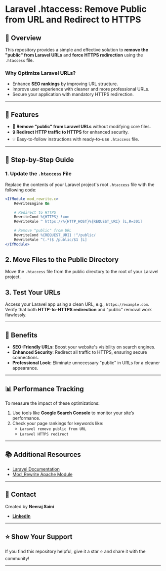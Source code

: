 # Laravel .htaccess: Remove Public from URL and Redirect to HTTPS  

## 🚀 Overview  
This repository provides a simple and effective solution to **remove the "public" from Laravel URLs** and **force HTTPS redirection** using the `.htaccess` file.  

### Why Optimize Laravel URLs?  
- Enhance **SEO rankings** by improving URL structure.  
- Improve user experience with cleaner and more professional URLs.  
- Secure your application with mandatory HTTPS redirection.  

---

## 📝 Features  
- 📂 **Remove "public" from Laravel URLs** without modifying core files.  
- 🔒 **Redirect HTTP traffic to HTTPS** for enhanced security.  
- 💡 Easy-to-follow instructions with ready-to-use `.htaccess` file.  

---

## 📜 Step-by-Step Guide  

### 1. Update the `.htaccess` File  
Replace the contents of your Laravel project's root `.htaccess` file with the following code:  

```apache
<IfModule mod_rewrite.c>
    RewriteEngine On

    # Redirect to HTTPS
    RewriteCond %{HTTPS} !=on
    RewriteRule ^ https://%{HTTP_HOST}%{REQUEST_URI} [L,R=301]

    # Remove "public" from URL
    RewriteCond %{REQUEST_URI} !^/public/
    RewriteRule ^(.*)$ /public/$1 [L]
</IfModule>
```

## 2. Move Files to the Public Directory
Move the `.htaccess` file from the public directory to the root of your Laravel project.

## 3. Test Your URLs
Access your Laravel app using a clean URL, e.g., `https://example.com`.  
Verify that both **HTTP-to-HTTPS redirection** and "public" removal work flawlessly.

---

## 🌟 Benefits
- **SEO-Friendly URLs**: Boost your website's visibility on search engines.  
- **Enhanced Security**: Redirect all traffic to HTTPS, ensuring secure connections.  
- **Professional Look**: Eliminate unnecessary "public" in URLs for a cleaner appearance.  

---

## 📊 Performance Tracking
To measure the impact of these optimizations:  
1. Use tools like **Google Search Console** to monitor your site’s performance.  
2. Check your page rankings for keywords like:  
   - `Laravel remove public from URL`  
   - `Laravel HTTPS redirect`  

---

## 📚 Additional Resources
- [Laravel Documentation](https://laravel.com/docs)  
- [Mod_Rewrite Apache Module](https://httpd.apache.org/docs/current/mod/mod_rewrite.html)  


---

## 📧 Contact
Created by **Neeraj Saini**  
- **[LinkedIn](https://www.linkedin.com/in/hax-neeraj)**  

---

## ⭐ Show Your Support
If you find this repository helpful, give it a star ⭐ and share it with the community!

---


